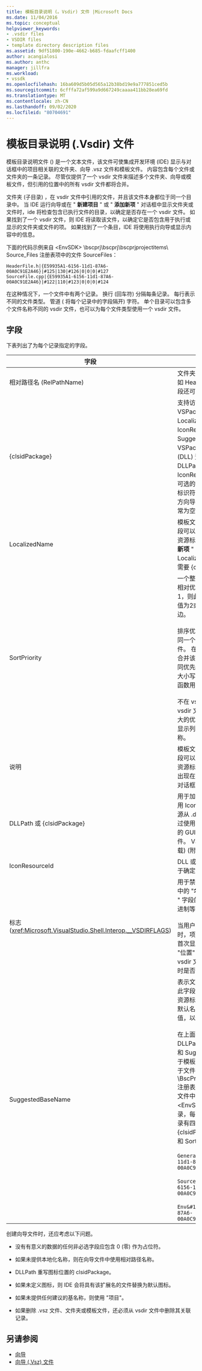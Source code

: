 ```yaml
---
title: 模板目录说明 (。Vsdir) 文件 |Microsoft Docs
ms.date: 11/04/2016
ms.topic: conceptual
helpviewer_keywords:
- .vsdir files
- VSDIR files
- template directory description files
ms.assetid: 9df51800-190e-4662-b685-fdaafcff1400
author: acangialosi
ms.author: anthc
manager: jillfra
ms.workload:
- vssdk
ms.openlocfilehash: 16ba609d5b05d565a12b38bd19e9a777851ced5b
ms.sourcegitcommit: 6cfffa72af599a9d667249caaaa411bb28ea69fd
ms.translationtype: MT
ms.contentlocale: zh-CN
ms.lasthandoff: 09/02/2020
ms.locfileid: "80704691"
---
```

# <a name="template-directory-description-vsdir-files"></a>模板目录说明 (.Vsdir) 文件
模板目录说明文件 () 是一个文本文件，该文件可使集成开发环境 (IDE) 显示与对话框中的项目相关联的文件夹、向导 .vsz 文件和模板文件。 内容包含每个文件或文件夹的一条记录。 尽管仅提供了一个 vsdir 文件来描述多个文件夹、向导或模板文件，但引用的位置中的所有 vsdir 文件都将合并。

 文件夹 (子目录) ，在 vsdir 文件中引用的文件，并且该文件本身都位于同一个目录中。 当 IDE 运行向导或在 " **新建项目** " 或 " **添加新项** " 对话框中显示文件夹或文件时，ide 将检查包含已执行文件的目录，以确定是否存在一个 vsdir 文件。 如果找到了一个 vsdir 文件，则 IDE 将读取该文件，以确定它是否包含用于执行或显示的文件夹或文件的项。 如果找到了一个条目，IDE 将使用执行向导或显示内容中的信息。

 下面的代码示例来自 \<EnvSDK> \bscprj\bscprj\bscprjprojectitems\ Source_Files 注册表项中的文件 SourceFiles：

```
HeaderFile.h|{E59935A1-6156-11d1-87A6-00A0C91E2A46}|#125|130|#126|0|0|0|#127
SourceFile.cpp|{E59935A1-6156-11d1-87A6-00A0C91E2A46}|#122|110|#123|0|0|0|#124
```

 在这种情况下，一个文件中有两个记录。 换行 (回车符) 分隔每条记录。 每行表示不同的文件类型。 管道 ( 将每个记录中的字段隔开) 字符。 单个目录可以包含多个文件名称不同的 vsdir 文件，也可以为每个文件类型使用一个 vsdir 文件。

## <a name="fields"></a>字段
 下表列出了为每个记录指定的字段。

| 字段 | 说明 |
| - | - |
| 相对路径名 (RelPathName)  | 文件夹、模板或 .vsz 文件的名称，如 HeaderFile 或 MyWizard。 此字段还可以是用于表示文件夹的名称。 |
| {clsidPackage} | 支持访问本地化字符串的 VSPackage 的 GUID，例如 LocalizedName、Description、IconResourceId 和 SuggestedBaseName，在 VSPackage 的附属动态链接库中 (DLL) 资源。 如果未提供 DLLPath，则适用 IconResourceId。 **注意：**  此字段是可选的，除非以前的一个字段是资源标识符。 对于与不本地化文本的第三方向导对应的 vsdir 文件，此字段通常为空白。 |
| LocalizedName | 模板文件或向导的本地化名称。 此字段可以是 "#ResID" 形式的字符串或资源标识符。 此名称将显示在 " **添加新项** " 对话框中。 **注意：**  如果 LocalizedName 是资源标识符，则需要 {clsidPackage}。 |
| SortPriority | 一个整数，表示此模板文件或向导的相对优先级。 例如，如果此项的值为1，则此项将显示在值为1且早于排序值为2或更大的所有项的其他项的旁边。<br /><br /> 排序优先级相对于同一目录中的项。 同一个目录中可能有多个 vsdir 文件。 在这种情况下，从所有的项 <em>。</em>合并该目录中的 vsdir 文件。 具有相同优先级的项将在显示名称的不区分大小写的字典顺序中列出。 `_wcsicmp`函数用于对项进行排序。<br /><br /> 不在 vsdir 文件中描述的项包括比 vsdir 文件中列出的最高优先级数字大的优先级数。 结果就是这些项位于显示列表的末尾，而不考虑它们的名称。 |
| 说明 | 模板文件或向导的本地化说明。 此字段可以是 "#ResID" 形式的字符串或资源标识符。 选择该项时，此字符串出现在 " **新建项目** " 或 " **添加新项** " 对话框中。 |
| DLLPath 或 {clsidPackage} | 用于加载模板文件或向导的图标。 使用 IconResourceId 将该图标作为资源从 .dll 或 .exe 文件加载。 可以通过使用完整路径或使用 VSPackage 的 GUID 来标识此 .dll 或 .exe 文件。 VSPackage 的实现 DLL 用于加载)  (附属 DLL 的图标。 |
| IconResourceId | DLL 或 VSPackage 实现 DLL 中用于确定要显示的图标的资源标识符。 |
| 标志 (<xref:Microsoft.VisualStudio.Shell.Interop.__VSDIRFLAGS>)  | 用于禁用或启用 "**添加新项**" 对话框中的 "**名称**" 和 "**位置**" 字段。 " **标志** " 字段的值是所需位标志的组合的十进制等效项。<br /><br /> 当用户在 " **新建** " 选项卡上选择项时，项目将确定 " **添加新项** " 对话框首次显示时是否显示 "名称" 字段和 "位置" 字段。 一个项，通过一个 vsdir 文件，只可以控制在选定该项时是否启用和禁用这些字段。 |
| SuggestedBaseName | 表示文件、向导或模板的默认名称。 此字段是字符串或 "#ResID" 形式的资源标识符。 IDE 使用此值提供项的默认名称。 此基值追加了一个整数值，以使名称唯一，如 MyFile21。<br /><br /> 在上面的列表中，Description、DLLPath、IconResourceId、Flags 和 SuggestedBaseNumber 仅适用于模板和向导文件。 这些字段不适用于文件夹。 \BscPrj\BscPrj\BscPrjProjectItems 注册表项中的 BscPrjProjectItems 文件中的代码演示了这一事实 \<EnvSDK> 。 此文件包含三个记录，每个文件夹 (一个记录，每个记录有四个字段) ： RelPathName、{clsidPackage}、LocalizedName 和 SortPriority。<br /><br /> `General&#124;{E59935A1-6156-11d1-87A6-00A0C91E2A46}&#124;#110&#124;100`<br /><br /> `Source_Files&#124;{E59935A1-6156-11d1-87A6-00A0C91E2A46}&#124;#111&#124;110`<br /><br /> `Env&#124;{E59935A1-6156-11d1-87A6-00A0C91E2A46}&#124;#112&#124;120` |

 创建向导文件时，还应考虑以下问题。

- 没有有意义的数据的任何非必选字段应包含 0 (零) 作为占位符。

- 如果未提供本地化名称，则在向导文件中使用相对路径名称。

- DLLPath 重写图标位置的 clsidPackage。

- 如果未定义图标，则 IDE 会将具有该扩展名的文件替换为默认图标。

- 如果未提供任何建议的基名称，则使用 "项目"。

- 如果删除 .vsz 文件、文件夹或模板文件，还必须从 vsdir 文件中删除其关联记录。

## <a name="see-also"></a>另请参阅
- [向导](../../extensibility/internals/wizards.md)
- [向导 (.Vsz) 文件](../../extensibility/internals/wizard-dot-vsz-file.md)
